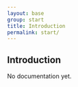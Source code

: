 ```yaml
---
layout: base
group: start
title: Introduction
permalink: start/
---
```


## Introduction

<p class="hint hint--error">No documentation yet.</p>
